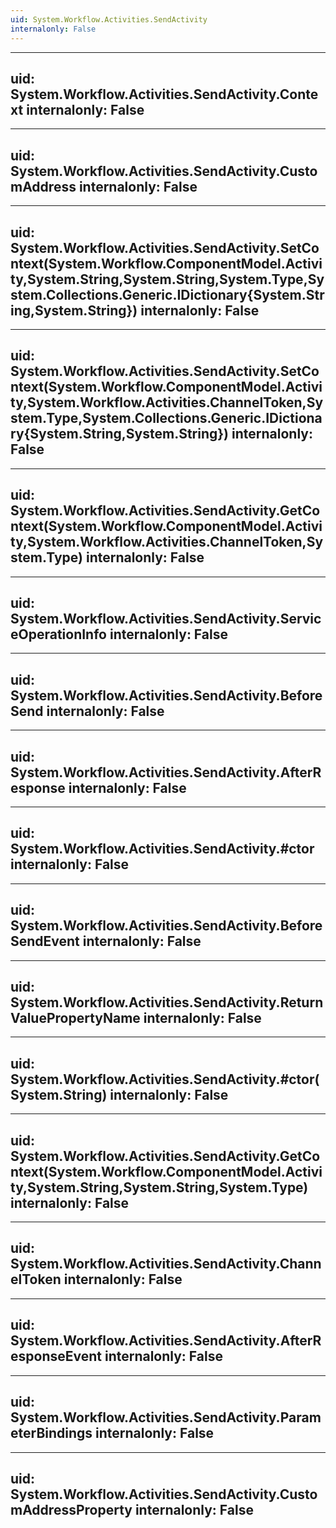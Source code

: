 ```yaml
---
uid: System.Workflow.Activities.SendActivity
internalonly: False
---
```


---
uid: System.Workflow.Activities.SendActivity.Context
internalonly: False
---

---
uid: System.Workflow.Activities.SendActivity.CustomAddress
internalonly: False
---

---
uid: System.Workflow.Activities.SendActivity.SetContext(System.Workflow.ComponentModel.Activity,System.String,System.String,System.Type,System.Collections.Generic.IDictionary{System.String,System.String})
internalonly: False
---

---
uid: System.Workflow.Activities.SendActivity.SetContext(System.Workflow.ComponentModel.Activity,System.Workflow.Activities.ChannelToken,System.Type,System.Collections.Generic.IDictionary{System.String,System.String})
internalonly: False
---

---
uid: System.Workflow.Activities.SendActivity.GetContext(System.Workflow.ComponentModel.Activity,System.Workflow.Activities.ChannelToken,System.Type)
internalonly: False
---

---
uid: System.Workflow.Activities.SendActivity.ServiceOperationInfo
internalonly: False
---

---
uid: System.Workflow.Activities.SendActivity.BeforeSend
internalonly: False
---

---
uid: System.Workflow.Activities.SendActivity.AfterResponse
internalonly: False
---

---
uid: System.Workflow.Activities.SendActivity.#ctor
internalonly: False
---

---
uid: System.Workflow.Activities.SendActivity.BeforeSendEvent
internalonly: False
---

---
uid: System.Workflow.Activities.SendActivity.ReturnValuePropertyName
internalonly: False
---

---
uid: System.Workflow.Activities.SendActivity.#ctor(System.String)
internalonly: False
---

---
uid: System.Workflow.Activities.SendActivity.GetContext(System.Workflow.ComponentModel.Activity,System.String,System.String,System.Type)
internalonly: False
---

---
uid: System.Workflow.Activities.SendActivity.ChannelToken
internalonly: False
---

---
uid: System.Workflow.Activities.SendActivity.AfterResponseEvent
internalonly: False
---

---
uid: System.Workflow.Activities.SendActivity.ParameterBindings
internalonly: False
---

---
uid: System.Workflow.Activities.SendActivity.CustomAddressProperty
internalonly: False
---
